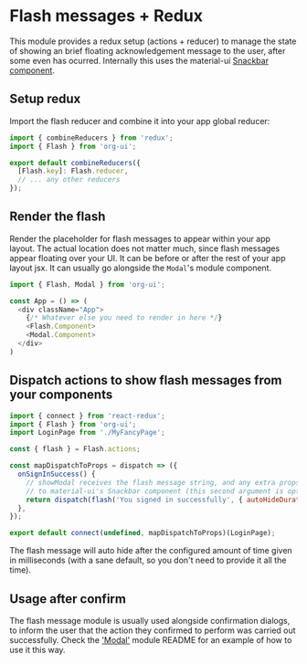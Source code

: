 # Flash messages + Redux

This module provides a redux setup (actions + reducer) to manage the state of showing an brief
floating acknowledgement message to the user, after some even has ocurred. Internally this uses the
material-ui [Snackbar component](https://material-ui-next.com/demos/snackbars/).

## Setup redux

Import the flash reducer and combine it into your app global reducer:

```javascript
import { combineReducers } from 'redux';
import { Flash } from 'org-ui';

export default combineReducers({
  [Flash.key]: Flash.reducer,
  // ... any other reducers
});
```

## Render the flash

Render the placeholder for flash messages to appear within your app layout. The actual location does
not matter much, since flash messages appear floating over your UI. It can be before or after the
rest of your app layout jsx. It can usually go alongside the `Modal`'s module component.

```javascript
import { Flash, Modal } from 'org-ui';

const App = () => (
  <div className="App">
    {/* Whatever else you need to render in here */}
    <Flash.Component>
    <Modal.Component>
  </div>
)
```

## Dispatch actions to show flash messages from your components

```javascript
import { connect } from 'react-redux';
import { Flash } from 'org-ui';
import LoginPage from './MyFancyPage';

const { flash } = Flash.actions;

const mapDispatchToProps = dispatch => ({
  onSignInSuccess() {
    // showModal receives the flash message string, and any extra props to pass
    // to material-ui's Snackbar component (this second argument is optional).
    return dispatch(flash('You signed in successfully', { autoHideDuration: 3000 }));
  },
});

export default connect(undefined, mapDispatchToProps)(LoginPage);
```

The flash message will auto hide after the configured amount of time given in milliseconds (with a
sane default, so you don't need to provide it all the time).

## Usage after confirm

The flash message module is usually used alongside confirmation dialogs, to inform the user that the
action they confirmed to perform was carried out successfully. Check the
['Modal'](https://github.com/ProjectVegas/org-ui/tree/master/src/components/modal) module README for
an example of how to use it this way.
